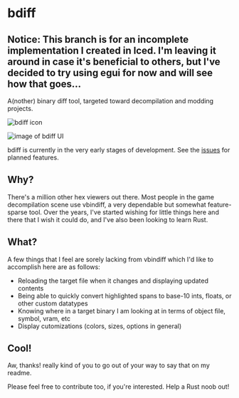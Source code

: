 # bdiff

## Notice: This branch is for an incomplete implementation I created in Iced. I'm leaving it around in case it's beneficial to others, but I've decided to try using egui for now and will see how that goes...

A(nother) binary diff tool, targeted toward decompilation and modding projects.

![bdiff icon](/assets/icon.png)

![image of bdiff UI](bdiff.png)

bdiff is currently in the very early stages of development. See the [issues](https://github.com/ethteck/bdiff/issues) for planned features.

## Why?

There's a million other hex viewers out there. Most people in the game decompilation scene use vbindiff, a very dependable but somewhat feature-sparse tool. Over the years, I've started wishing for little things here and there that I wish it could do, and I've also been looking to learn Rust.

## What?

A few things that I feel are sorely lacking from vbindiff which I'd like to accomplish here are as follows:
- Reloading the target file when it changes and displaying updated contents
- Being able to quickly convert highlighted spans to base-10 ints, floats, or other custom datatypes
- Knowing where in a target binary I am looking at in terms of object file, symbol, vram, etc
- Display cutomizations (colors, sizes, options in general)

## Cool!
Aw, thanks! really kind of you to go out of your way to say that on my readme.

Please feel free to contribute too, if you're interested. Help a Rust noob out!
